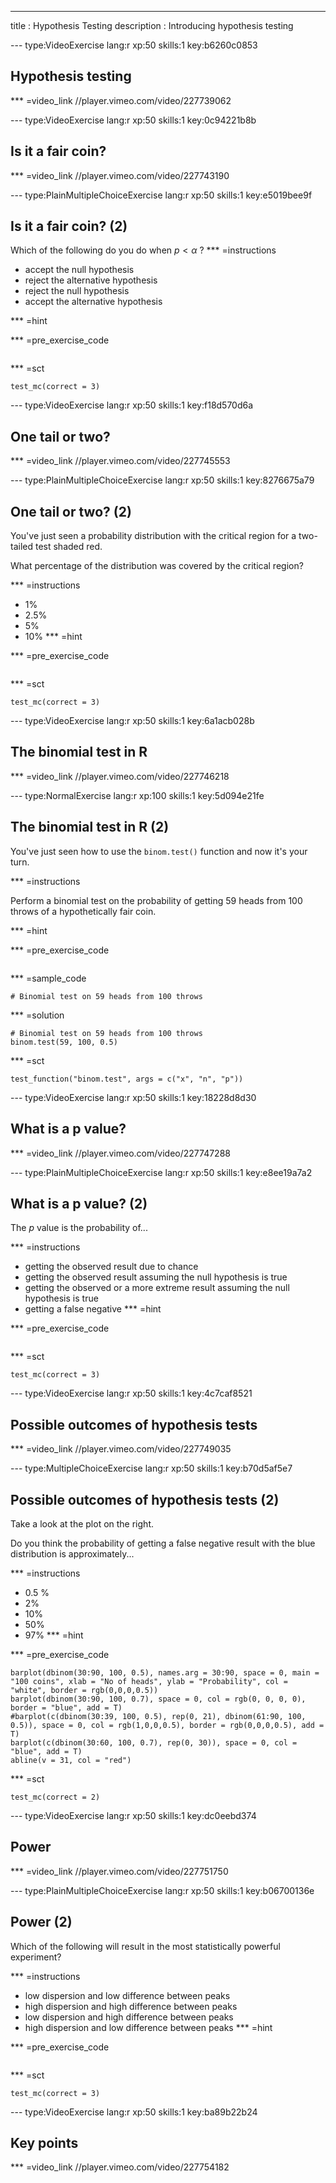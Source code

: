 ---
title       : Hypothesis Testing
description : Introducing hypothesis testing





--- type:VideoExercise lang:r xp:50 skills:1 key:b6260c0853
## Hypothesis testing


*** =video_link
//player.vimeo.com/video/227739062



--- type:VideoExercise lang:r xp:50 skills:1 key:0c94221b8b
## Is it a fair coin?


*** =video_link
//player.vimeo.com/video/227743190



--- type:PlainMultipleChoiceExercise lang:r xp:50 skills:1 key:e5019bee9f
## Is it a fair coin? (2)

Which of the following do you do when $p < \alpha$ ?
*** =instructions
- accept the null hypothesis
- reject the alternative hypothesis
- reject the null hypothesis
- accept the alternative hypothesis

*** =hint

*** =pre_exercise_code
```{r}

```

*** =sct
```{r}
test_mc(correct = 3)
```



--- type:VideoExercise lang:r xp:50 skills:1 key:f18d570d6a
## One tail or two?


*** =video_link
//player.vimeo.com/video/227745553



--- type:PlainMultipleChoiceExercise lang:r xp:50 skills:1 key:8276675a79
## One tail or two? (2)

You've just seen a probability distribution with the critical region for a two-tailed test shaded red.

What percentage of the distribution was covered by the critical region?

*** =instructions
- 1%
- 2.5%
- 5%
- 10%
*** =hint

*** =pre_exercise_code
```{r}

```

*** =sct
```{r}
test_mc(correct = 3)
```



--- type:VideoExercise lang:r xp:50 skills:1 key:6a1acb028b
## The binomial test in R


*** =video_link
//player.vimeo.com/video/227746218

--- type:NormalExercise lang:r xp:100 skills:1 key:5d094e21fe
## The binomial test in R (2)

You've just seen how to use the `binom.test()` function and now it's your turn.

*** =instructions

Perform a binomial test on the probability of getting 59 heads from 100 throws of a hypothetically fair coin.

*** =hint

*** =pre_exercise_code
```{r}

```

*** =sample_code
```{r}
# Binomial test on 59 heads from 100 throws

```

*** =solution
```{r}
# Binomial test on 59 heads from 100 throws
binom.test(59, 100, 0.5)

```

*** =sct
```{r}
test_function("binom.test", args = c("x", "n", "p"))
```



--- type:VideoExercise lang:r xp:50 skills:1 key:18228d8d30
## What is a p value?


*** =video_link
//player.vimeo.com/video/227747288


--- type:PlainMultipleChoiceExercise lang:r xp:50 skills:1 key:e8ee19a7a2
## What is a p value? (2)

The *p* value is the probability of...

*** =instructions
- getting the observed result due to chance
- getting the observed result assuming the null hypothesis is true
- getting the observed or a more extreme result assuming the null hypothesis is true
- getting a false negative
*** =hint

*** =pre_exercise_code
```{r}

```

*** =sct
```{r}
test_mc(correct = 3)
```


--- type:VideoExercise lang:r xp:50 skills:1 key:4c7caf8521
## Possible outcomes of hypothesis tests


*** =video_link
//player.vimeo.com/video/227749035







--- type:MultipleChoiceExercise lang:r xp:50 skills:1 key:b70d5af5e7
## Possible outcomes of hypothesis tests (2)

Take a look at the plot on the right.

Do you think the probability of getting a false negative result with the blue distribution is approximately...

*** =instructions
- 0.5 %
- 2%
- 10%
- 50%
- 97%
*** =hint

*** =pre_exercise_code
```{r}
barplot(dbinom(30:90, 100, 0.5), names.arg = 30:90, space = 0, main = "100 coins", xlab = "No of heads", ylab = "Probability", col = "white", border = rgb(0,0,0,0.5))
barplot(dbinom(30:90, 100, 0.7), space = 0, col = rgb(0, 0, 0, 0), border = "blue", add = T)
#barplot(c(dbinom(30:39, 100, 0.5), rep(0, 21), dbinom(61:90, 100, 0.5)), space = 0, col = rgb(1,0,0,0.5), border = rgb(0,0,0,0.5), add = T)
barplot(c(dbinom(30:60, 100, 0.7), rep(0, 30)), space = 0, col = "blue", add = T)
abline(v = 31, col = "red")

```

*** =sct
```{r}
test_mc(correct = 2)
```
--- type:VideoExercise lang:r xp:50 skills:1 key:dc0eebd374
## Power


*** =video_link
//player.vimeo.com/video/227751750


--- type:PlainMultipleChoiceExercise lang:r xp:50 skills:1 key:b06700136e
## Power (2)

Which of the following will result in the most statistically powerful experiment?

*** =instructions
- low dispersion and low difference between peaks
- high dispersion and high difference between peaks
- low dispersion and high difference between peaks
- high dispersion and low difference between peaks
*** =hint

*** =pre_exercise_code
```{r}

```

*** =sct
```{r}
test_mc(correct = 3)
```

--- type:VideoExercise lang:r xp:50 skills:1 key:ba89b22b24
## Key points


*** =video_link
//player.vimeo.com/video/227754182
